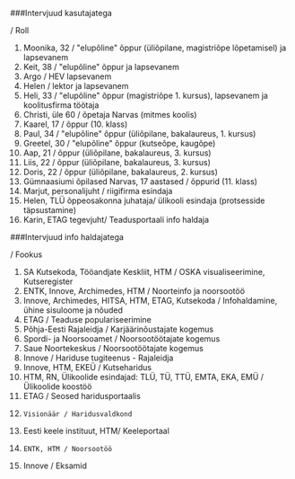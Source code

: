 ###Intervjuud kasutajatega

/ Roll

1. 	Moonika, 32 / "elupõline" õppur (üliõpilane, magistriõpe lõpetamisel) ja lapsevanem
2. 	Keit, 38	/ "elupõline" õppur ja lapsevanem
3.	Argo / HEV lapsevanem
4.	Helen / lektor ja lapsevanem
5. 	Heli, 33 / "elupõline" õppur (magistriõpe 1. kursus), lapsevanem ja koolitusfirma töötaja
6. 	Christi, üle 60 / õpetaja Narvas (mitmes koolis)
7. 	Kaarel, 17 / õppur (10. klass)
8. 	Paul, 34 / "elupõline" õppur (üliõpilane, bakalaureus, 1. kursus)
9. 	Greetel, 30 / "elupõline" õppur (kutseõpe, kaugõpe)
10. Aap, 21	/ õppur (üliõpilane, bakalaureus, 3. kursus)
11. Liis, 22 / õppur (üliõpilane, bakalaureus, 3. kursus)
12. Doris, 22	/ õppur (üliõpilane, bakalaureus, 2. kursus)
13. Gümnaasiumi õpilased Narvas, 17 aastased /	õppurid (11. klass)
14. Marjut, personalijuht / riigifirma esindaja
15. Helen, TLÜ õppeosakonna juhataja/ ülikooli esindaja (protsesside täpsustamine)
16. Karin, ETAG tegevjuht/ Teadusportaali info haldaja
		
###Intervjuud info haldajatega

/ Fookus

1. 	SA Kutsekoda, Tööandjate Keskliit, HTM	/ OSKA visualiseerimine, Kutseregister
2. 	ENTK, Innove, Archimedes, HTM	/ Noorteinfo ja noorsootöö
3. 	Innove, Archimedes, HITSA, HTM, ETAG, Kutsekoda	/ Infohaldamine, ühine sisuloome ja nõuded
4. 	ETAG 	/ Teaduse populariseerimine
5. 	Põhja-Eesti Rajaleidja	/ Karjäärinõustajate kogemus 
6. 	Spordi- ja Noorsooamet	/ Noorsootöötajate kogemus
7. 	Saue Noortekeskus	/ Noorsootöötajate kogemus
8. 	Innove	/ Hariduse tugiteenus - Rajaleidja
9. 	Innove, HTM, EKEÜ	/ Kutseharidus
10.	HTM, RN, Ülikoolide esindajad: TLÜ, TÜ, TTÜ, EMTA, EKA, EMÜ	/ Ülikoolide koostöö
11.	ETAG / Seosed haridusportaalis
12. 	Visionäär / Haridusvaldkond
13.	Eesti keele instituut, HTM/ Keeleportaal 
14. 	ENTK, HTM / Noorsootöö 
15.	Innove  / Eksamid
